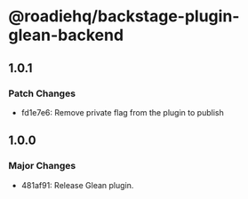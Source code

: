 # @roadiehq/backstage-plugin-glean-backend

## 1.0.1

### Patch Changes

- fd1e7e6: Remove private flag from the plugin to publish

## 1.0.0

### Major Changes

- 481af91: Release Glean plugin.
